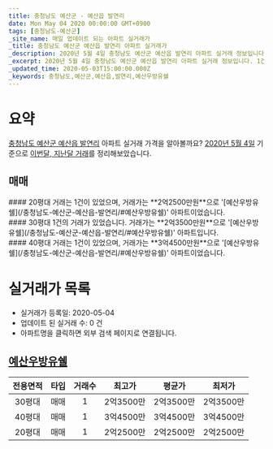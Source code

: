 ```yaml
---
title: 충청남도 예산군 - 예산읍 발연리
date: Mon May 04 2020 00:00:00 GMT+0900
tags: [충청남도-예산군]
_site_name: 매일 업데이트 되는 아파트 실거래가
_title: 충청남도 예산군 예산읍 발연리 아파트 실거래가
_description: 2020년 5월 4일 충청남도 예산군 예산읍 발연리 아파트 실거래 정보입니다. 1건 아파트 정보가 있습니다.
_excerpt: 2020년 5월 4일 충청남도 예산군 예산읍 발연리 아파트 실거래 정보입니다. 1건 아파트 정보가 있습니다.
_updated_time: 2020-05-03T15:00:00.000Z
_keywords: 충청남도,예산군,예산읍,발연리,예산우방유쉘
---
```





# 요약
<ins>충청남도 예산군 예산읍 발연리</ins> 아파트 실거래 가격을 알아볼까요? <ins>2020년 5월 4일</ins> 기준으로 <ins>이번달, 지난달 거래</ins>를 정리해보았습니다.

## 매매
<div class="container">
<div class="six columns" markdown="1">
#### 20평대
거래는 1건이 있었으며, 거래가는 **2억2500만원**으로 '[예산우방유쉘](/충청남도-예산군-예산읍-발연리/#예산우방유쉘)' 아파트이었습니다.
</div>
<div class="six columns" markdown="1">
#### 30평대
1건의 거래가 있었습니다. 거래가는 **2억3500만원**으로 '[예산우방유쉘](/충청남도-예산군-예산읍-발연리/#예산우방유쉘)' 아파트입니다.
</div>
</div>
<div class="container">
<div class="twelve columns" markdown="1">
#### 40평대
거래는 1건이 있었으며, 거래가는 **3억4500만원**으로 '[예산우방유쉘](/충청남도-예산군-예산읍-발연리/#예산우방유쉘)' 아파트이었습니다.
</div>
</div>



# 실거래가 목록
- 실거래가 등록일: 2020-05-04
- 업데이트 된 실거래 수: 0 건
- 아파트명을 클릭하면 외부 검색 페이지로 연결됩니다.

## [예산우방유쉘](#예산우방유쉘)

|전용면적|타입|거래수|최고가|평균가|최저가|
|:---:|:---:|:---:|:---:|:---:|:---:|
|30평대|<span class="deal-type-1">매매</span>|1|2억3500만|2억3500만|2억3500만|
|40평대|<span class="deal-type-1">매매</span>|1|3억4500만|3억4500만|3억4500만|
|20평대|<span class="deal-type-1">매매</span>|1|2억2500만|2억2500만|2억2500만|

<br/>



